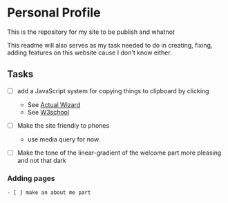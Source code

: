 # Personal Profile

This is the repository for my site to be publish and whatnot

This readme will also serves as my task needed to do in creating, fixing, adding features on this website cause I don't know either.

## Tasks
- [ ] add a JavaScript system for copying things to clipboard by clicking
    - See [Actual Wizard](https://actualwizard.com/how-to-copy-text-to-the-clipboard-with-html-and-javascript)
    - See [W3school](https://www.w3schools.com/howto/howto_js_copy_clipboard.asp)

- [ ] Make the site friendly to phones
    - use media query for now.

- [ ] Make the tone of the linear-gradient of the welcome part more pleasing and not that dark

### Adding pages
    - [ ] make an about me part